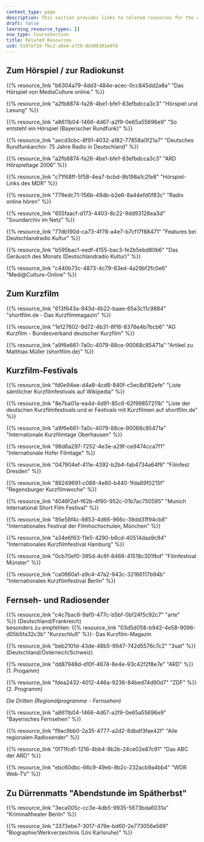```yaml
---
content_type: page
description: This section provides links to related resources for the course.
draft: false
learning_resource_types: []
ocw_type: CourseSection
title: Related Resources
uid: 5197ef28-fbc2-a8a4-e729-de506301e0fd
---
```

## Zum Hörspiel / zur Radiokunst

{{% resource_link "b6304a79-4dd3-484e-acec-0cc845dd2a8a" "Das Hörspiel von MediaCulture online." %}}

{{% resource_link "a2fb8874-fa26-4be1-bfe1-83efbdcca3c3" "Hörspiel und Lesung" %}}

{{% resource_link "a8611b04-1466-4d67-a2f9-0e65a55696e9" "So entsteht ein Hörspiel (Bayerischer Rundfunk)" %}}

{{% resource_link "aecd3cbc-8f91-4032-a182-77858a0f21a7" "Deutsches Rundfunkarchiv: 75 Jahre Radio in Deutschland" %}}

{{% resource_link "a2fb8874-fa26-4be1-bfe1-83efbdcca3c3" "ARD Hörspieltage 2006" %}}

{{% resource_link "c71f68ff-5f58-4ea7-bcbd-9b198a1c2fe8" "Hörspiel-Links des MDR" %}}

{{% resource_link "779edc71-156b-49db-b2e6-8a44efd0f83c" "Radio online hören" %}}

{{% resource_link "655faacf-d173-4403-8c22-9dd93128ea3d" "Soundarchiv im Netz" %}}

{{% resource_link "77db190d-ca73-4f78-a4e7-b7cf17f88471" "Features bei Deutschlandradio Kultur" %}}

{{% resource_link "b595bac1-eedf-4155-bac3-fe2b5ebd80b6" "Das Geräusch des Monats (Deutschlandradio Kultur)" %}}

{{% resource_link "c440b73c-4873-4c79-83ed-4a29bf2fc0e6" "Medi@Culture-Online" %}}

## Zum Kurzfilm

{{% resource_link "613f643a-943d-4b22-baae-65a3c11c9884" "shortfilm.de - Das Kurzfilmmagazin" %}}

{{% resource_link "1e127602-9d72-4b31-8f16-6376e4b7bcb6" "AG Kurzfilm - Bundesverband deutscher Kurzfilm" %}}

{{% resource_link "a9f6e661-7a0c-4079-88ce-90068c85471a" "Artikel zu Matthias Müller (shortfilm.de)" %}}

## Kurzfilm-Festivals

{{% resource_link "fd0e94ee-d4a8-4cd8-840f-c5ec8d182efe" "Liste sämtlicher Kurzfilmfestivals auf Wikipedia" %}}

{{% resource_link "8e7ba01a-ea4d-4d91-85c6-62f99857211b" "Liste der deutschen Kurzfilmfestivals und er Festivals mit Kurzfilmen auf shortfilm.de" %}}

{{% resource_link "a9f6e661-7a0c-4079-88ce-90068c85471a" "Internationale Kurzfilmtage Oberhausen" %}}

{{% resource_link "98d6a297-7252-4e3e-a29f-ce9474cca7f1" "Internationale Hofer Filmtage" %}}

{{% resource_link "047904ef-411e-4392-b2b4-fab4734a64f9" "Filmfest Dresden" %}}

{{% resource_link "89249691-c088-4e80-b440-1fda89f0215f" "Regensburger Kurzfilmwoche" %}}

{{% resource_link "4046f2af-f62b-4f90-952c-01b7ac750595" "Munich International Short Film Festival" %}}

{{% resource_link "85e58f4c-8853-4d66-966c-39dd31f94cb8" "Internationales Festival der Filmhochschulen, München" %}}

{{% resource_link "a34e6f63-11e5-4290-b6cd-40514daa9c84" "Internationales Kurzfilmfestival Hamburg" %}}

{{% resource_link "0cb70ef0-395d-4c6f-8466-41518c301fbd" "Filmfestival Münster" %}}

{{% resource_link "ca0660a1-a9c4-47a2-943c-32166117b94b" "Internationales Kurzfilmfestival Berlin" %}}

## Fernseh- und Radiosender

{{% resource_link "c4c7bac6-9af0-477c-b5bf-0bf24f5c92c7" "arte" %}} (Deutschland/Frankreich)    
besonders zu empfehlen: {{% resource_link "03d5d058-b942-4e58-9096-d05b5fa32c3b" "Kurzschluß" %}}\- Das Kurzfilm-Magazin

{{% resource_link "beb2101d-43de-48b5-9947-742d5576c7c2" "3sat" %}} (Deutschland/Österreich/Schweiz)

{{% resource_link "dd87948d-d10f-4674-8e4e-93c42f2f8e7e" "ARD" %}} (1. Progamm)

{{% resource_link "fdea2432-4012-446a-9236-84bed74d90d7" "ZDF" %}} (2. Programm)

*Die Dritten (Regionalprogramme - Fernsehen)*

{{% resource_link "a8611b04-1466-4d67-a2f9-0e65a55696e9" "Bayerisches Fernsehen" %}}

{{% resource_link "f9ac9bb0-2a35-4777-a2d2-8dbdf3fae42f" "Alle regionalen Radiosender" %}}

{{% resource_link "0f71fcd1-1216-4bb4-8b2b-24ce02e87c91" "Das ABC der ARD" %}}

{{% resource_link "ebc60dbc-66c9-49eb-8b2c-232acb9a4bb4" "WDR Web-TV" %}}

## Zu Dürrenmatts "Abendstunde im Spätherbst"

{{% resource_link "3eca005c-cc3e-4db5-9935-5673bda6031a" "Kriminaltheater Berlin" %}}

{{% resource_link "3373ebe7-3017-479e-bd60-2e773056e569" "Biographie/Werkverzeichnis (Uni Karlsruhe)" %}}